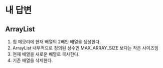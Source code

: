 # 내 답변
## ArrayList
1. 힙 메모리에 현재 배열의 2배인 배열을 생성한다.
2. ArrayList 내부적으로 정의된 상수인 MAX_ARRAY_SIZE 보다는 작은 사이즈임
3. 현재 배열을 새로운 배열로 복사한다.
4. 기존 배열을 삭제한다.

   

